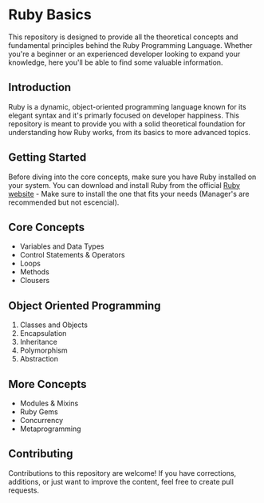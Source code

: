 # Ruby Basics

This repository is designed to provide all the theoretical concepts and fundamental principles behind the Ruby Programming Language. Whether you're a beginner or an experienced developer looking to expand your knowledge, here you'll be able to find some valuable information.

## Introduction

Ruby is a dynamic, object-oriented programming language known for its elegant syntax and it's primarly focused on developer happiness. This repository is meant to provide you with a solid theoretical foundation for understanding how Ruby works, from its basics to more advanced topics.

## Getting Started

Before diving into the core concepts, make sure you have Ruby installed on your system. You can download and install Ruby from the official [Ruby website](https://www.ruby-lang.org/en/documentation/installation/) - Make sure to install the one that fits your needs (Manager's are recommended but not escencial).

## Core Concepts

- Variables and Data Types
- Control Statements & Operators
- Loops
- Methods
- Clousers

## Object Oriented Programming

1. Classes and Objects
2. Encapsulation
3. Inheritance
4. Polymorphism
5. Abstraction

## More Concepts

- Modules & Mixins
- Ruby Gems
- Concurrency
- Metaprogramming

## Contributing

Contributions to this repository are welcome! If you have corrections, additions, or just want to improve the content, feel free to create pull requests.

